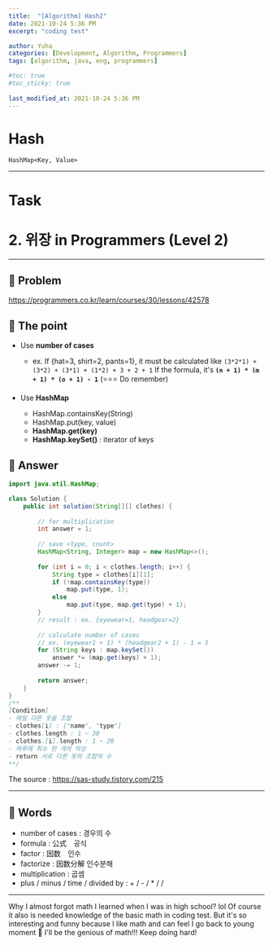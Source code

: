 ```yaml
---
title:  "[Algorithm] Hash2"
date: 2021-10-24 5:36 PM
excerpt: "coding test"

author: Yuha
categories: [Development, Algorithm, Programmers]
tags: [algorithm, java, eng, programmers]

#toc: true
#toc_sticky: true
 
last_modified_at: 2021-10-24 5:36 PM
---
```

# Hash
`HashMap<Key, Value>`

---

# Task
# 2. 위장 in Programmers (Level 2)
---
## 📌 Problem
<https://programmers.co.kr/learn/courses/30/lessons/42578>

## 📌 The point
- Use **number of cases**
    - ex. If {hat=3, shirt=2, pants=1}, 
        it must be calculated like `(3*2*1) + (3*2) + (3*1) + (1*2) + 3 + 2 + 1`
        If the formula, it's **`(n + 1) * (m + 1) * (o + 1) - 1`** (⭐️⭐️⭐️ Do remember)

- Use **HashMap**

    - HashMap.containsKey(String)
    - HashMap.put(key, value)
    - **HashMap.get(key)**
    - **HashMap.keySet()** : iterator of keys


## 📌 Answer
```java
import java.util.HashMap;

class Solution {
    public int solution(String[][] clothes) {
        
        // for multiplication
        int answer = 1;
        
        // save <type, count>
        HashMap<String, Integer> map = new HashMap<>();
        
        for (int i = 0; i < clothes.length; i++) {
            String type = clothes[i][1];
            if (!map.containsKey(type)) 
                map.put(type, 1);
            else 
                map.put(type, map.get(type) + 1);
        }
        // result : ex. {eyewear=1, headgear=2}
        
        // calculate number of cases
        // ex. (eyewear1 + 1) * (headgear2 + 1) - 1 = 5
        for (String keys : map.keySet())
            answer *= (map.get(keys) + 1);
        answer -= 1;
        
        return answer;
    }
}
/**
[Condition]
- 매일 다른 옷을 조합 
- clothes[i] : ["name", "type"]
- clothes.length : 1 ~ 30
- clothes.[i].length : 1 ~ 20
- 하루에 최소 한 개의 의상
- return 서로 다른 옷의 조합의 수
**/
```

The source : <https://sas-study.tistory.com/215>

---
## 📌 Words
- number of cases : 경우의 수
- formula : 公式　공식 
- factor : 因数　인수
- factorize : 因数分解 인수분해
- multiplication : 곱셈
- plus / minus / time / divided by : + / - / * / /

--- 
Why I almost forgot math I learned when I was in high school? lol
Of course it also is needed knowledge of the basic math in coding test.
But it's so interesting and funny because I like math and can feel I go back to young moment 🤭
I'll be the genious of math!!! Keep doing hard!